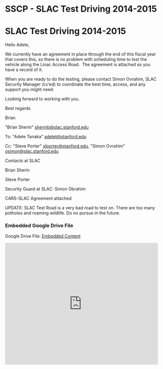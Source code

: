 # SSCP - SLAC Test Driving 2014-2015

# SLAC Test Driving 2014-2015

Hello Adele,

We currently have an agreement in place through the end of this fiscal year that covers this, so there is no problem with scheduling time to test the vehicle along the Linac Access Road.  The agreement is attached so you have a record of it.

When you are ready to do the testing, please contact Simon Ovrahim, SLAC Security Manager (cc’ed) to coordinate the best time, access, and any support you might need.

Looking forward to working with you.

Best regards

Brian

"Brian Sherin" <sherinb@slac.stanford.edu>

To: "Adele Tanaka" <adelet@stanford.edu>

Cc: "Steve Porter" <slporter@stanford.edu>, "Simon Ovrahim" <osimon@slac.stanford.edu>

Contacts at SLAC

Brian Sherin

Steve Porter

Security Guard at SLAC: Simon Obrahim

CARS-SLAC Agreement attached

UPDATE: SLAC Test Road is a very bad road to test on. There are too many potholes and roaming wildlife. Do no pursue in the future. 

[](https://drive.google.com/folderview?id=1swipxocMa4zWShLOfiQZ2VKBjEo1mLFf)

### Embedded Google Drive File

Google Drive File: [Embedded Content](https://drive.google.com/embeddedfolderview?id=1swipxocMa4zWShLOfiQZ2VKBjEo1mLFf#list)

<iframe width="100%" height="400" src="https://drive.google.com/embeddedfolderview?id=1swipxocMa4zWShLOfiQZ2VKBjEo1mLFf#list" frameborder="0"></iframe>

